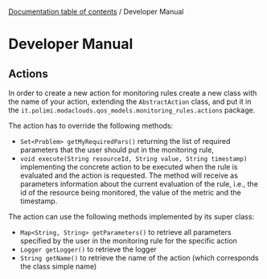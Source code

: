 [Documentation table of contents](TOC.md) / Developer Manual

# Developer Manual

## Actions

In order to create a new action for monitoring rules create a new class with the name of your action, extending the `AbstractAction` class, and put it in the `it.polimi.modaclouds.qos_models.monitoring_rules.actions` package.

The action has to override the following methods:
* `Set<Problem> getMyRequiredPars()` returning the list of required parameters that the user should put in the monitoring rule,
* `void execute(String resourceId, String value, String timestamp)` implementing the concrete action to be executed when the rule is evaluated and the action is requested. The method will receive as parameters information about the current evaluation of the rule, i.e., the id of the resource being monitored, the value of the metric and the timestamp.

The action can use the following methods implemented by its super class:
* `Map<String, String> getParameters()` to retrieve all parameters specified by the user in the monitoring rule for the specific action
* `Logger getLogger()` to retrieve the logger
* `String getName()` to retrieve the name of the action (which corresponds the class simple name)